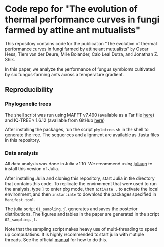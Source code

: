 # Code repo for "The evolution of thermal performance curves in fungi farmed by attine ant mutualists"
This repository contains code for the publication "The evolution of thermal performance curves in fungi farmed by attine ant mutualists" by Oscar Hess, Tiem van der Deure, Mille Bolander, Caio Leal Dutra, and Jonathan Z. Shik. 

In this paper, we analyze the performance of fungus symbionts cultivated by six fungus-farming ants across a temperature gradient.

## Reproducibility
### Phylogenetic trees
The shell script was run using MAFFT v7.490 (available as a Tar file [here](https://mafft.cbrc.jp/alignment/software/mafft-7.490-without-extensions-src.tgz)) and IQ-TREE v 1.6.12 (available from GitHub [here](https://github.com/Cibiv/IQ-TREE/releases/tag/v1.6.12))

After installing the packages, run the script `phylotree.sh` in the shell to generate the tree. The sequences and alignment are available as .fasta files in this repository.

### Data analysis
All data analysis was done in Julia v.1.10. We recommend using [juliaup](https://github.com/JuliaLang/juliaup) to install this version of Julia.

After installing Julia and cloning this repository, start Julia in the directory that contains this code. To replicate the environment that were used to run the analysis, type `]` to enter pkg mode, then `activate .` to activate the local environment, and then  `instantiate` to download the packages specified in `Manifest.toml`.

The julia script `01_sampling.jl` generates and saves the posterior distributions. The figures and tables in the paper are generated in the script `02_sampling.jl`.

Note that the sampling script makes heavy use of multi-threading to speed up computations. It is highly recommended to start julia with mutiple threads. See the official [manual](https://docs.julialang.org/en/v1/manual/multi-threading/) for how to do this.
